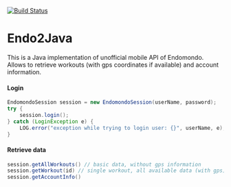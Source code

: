 [![Build Status](https://travis-ci.org/MoOmEeN/endo2java.svg?branch=master)](https://travis-ci.org/MoOmEeN/endo2java)

Endo2Java
=========================

This is a Java implementation of unofficial mobile API of Endomondo.
Allows to retrieve workouts (with gps coordinates if available) and account information.

#### Login ####
```java
EndomondoSession session = new EndomondoSession(userName, password);
try {
	session.login();
} catch (LoginException e) {
	LOG.error("exception while trying to login user: {}", userName, e);
}
```

#### Retrieve data ####
```java
session.getAllWorkouts() // basic data, without gps information
session.getWorkout(id) // single workout, all available data (with gps)
session.getAccountInfo()
```
